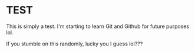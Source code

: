 # TEST

This is simply a test. I'm starting to learn Git and Github
for future purposes lol.

If you stumble on this randomly, lucky you I guess lol???
